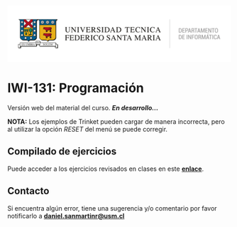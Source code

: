 ![DI-UTFSM](./images/di-utfsm.png "DI-UTFSM")

# IWI-131: Programación

Versión web del material del curso. ***En desarrollo...***

**NOTA:** Los ejemplos de Trinket pueden cargar de manera incorrecta, pero al utilizar la opción *RESET* del menú se puede corregir.

## Compilado de ejercicios

Puede acceder a los ejercicios revisados en clases en este **[enlace](https://progra-utfsm.github.io/ejercicios/)**.


## Contacto

Si encuentra algún error, tiene una sugerencia y/o comentario por favor notificarlo a **[daniel.sanmartinr@usm.cl](mailto:daniel.sanmartinr@usm.cl)**
